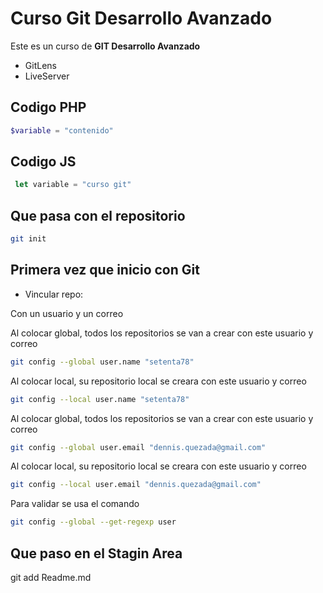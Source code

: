 # Curso Git Desarrollo Avanzado

Este es un curso de **GIT Desarrollo Avanzado**

* GitLens
* LiveServer


## Codigo PHP
```php
$variable = "contenido"
```

## Codigo JS
```js
 let variable = "curso git"
```
## Que pasa con el repositorio

```bash
git init
```
## Primera vez que inicio con Git
* Vincular repo:

Con un usuario y un correo

Al colocar global, todos los repositorios se van a crear con este usuario y correo

```bash
git config --global user.name "setenta78"
```

Al colocar local, su repositorio local se creara con este usuario y correo

```bash
git config --local user.name "setenta78"
```

Al colocar global, todos los repositorios se van a crear con este usuario y correo

```bash
git config --global user.email "dennis.quezada@gmail.com"
```

Al colocar local, su repositorio local se creara con este usuario y correo

```bash
git config --local user.email "dennis.quezada@gmail.com"
```

Para validar se usa el comando

```bash
git config --global --get-regexp user
```


## Que paso en el Stagin Area

git add Readme.md



